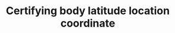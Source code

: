 ---
title: 'Certifying body latitude location coordinate'
slug: 'certification-certifying-body-latitude-location-coordinate'
description: 'Latitude location coordinates in decimal degrees (DD). Recording 4 digits to the right of the decimal provides an accuracy of 10m.'
comment: 'Example of a latitude coordinate in Bolivia: -16.9013'
required: False
module: 'Certifying body'
cluster: 'Certification'
policy: 'Geo value. Single value only.'
---